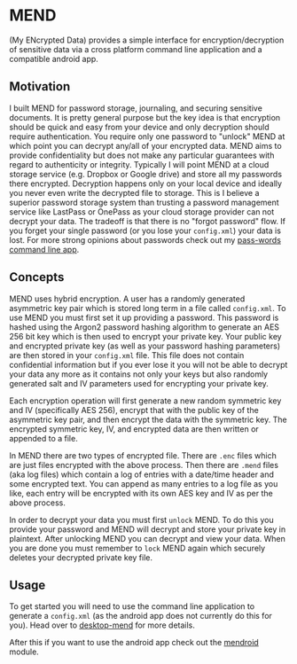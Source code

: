 # MEND 
(My ENcrypted Data) provides a simple interface for encryption/decryption of sensitive data via a cross platform command line application and a compatible android app. 

## Motivation
I built MEND for password storage, journaling, and securing sensitive documents. It is pretty general purpose but the key idea is that encryption should be quick and easy from your device and only decryption should require authentication. You require only one password to "unlock" MEND at which point you can decrypt any/all of your encrypted data. MEND aims to provide confidentiality but does not make any particular guarantees with regard to authenticity or integrity. Typically I will point MEND at a cloud storage service (e.g. Dropbox or Google drive) and store all my passwords there encrypted. Decryption happens only on your local device and ideally you never even write the decrypted file to storage. This is I believe a superior password storage system than trusting a password management service like LastPass or OnePass as your cloud storage provider can not decrypt your data. The tradeoff is that there is no "forgot password" flow. If you forget your single password (or you lose your `config.xml`) your data is lost. For more strong opinions about passwords check out my [pass-words command line app](https://github.com/SamAmco/pass-words).

## Concepts
MEND uses hybrid encryption. A user has a randomly generated asymmetric key pair which is stored long term in a file called `config.xml`. To use MEND you must first set it up providing a password. This password is hashed using the Argon2 password hashing algorithm to generate an AES 256 bit key which is then used to encrypt your private key. Your public key and encrypted private key (as well as your password hashing parameters) are then stored in your `config.xml` file. This file does not contain confidential information but if you ever lose it you will not be able to decrypt your data any more as it contains not only your keys but also randomly generated salt and IV parameters used for encrypting your private key. 

Each encryption operation will first generate a new random symmetric key and IV (specifically AES 256), encrypt that with the public key of the asymmetric key pair, and then encrypt the data with the symmetric key. The encrypted symmetric key, IV, and encrypted data are then written or appended to a file.

In MEND there are two types of encrypted file. There are `.enc` files which are just files encrypted with the above process. Then there are `.mend` files (aka log files) which contain a log of entries with a date/time header and some encrypted text. You can append as many entries to a log file as you like, each entry will be encrypted with its own AES key and IV as per the above process.

In order to decrypt your data you must first `unlock` MEND. To do this you provide your password and MEND will decrypt and store your private key in plaintext. After unlocking MEND you can decrypt and view your data. When you are done you must remember to `lock` MEND again which securely deletes your decrypted private key file.

## Usage
To get started you will need to use the command line application to generate a `config.xml` (as the android app does not currently do this for you). Head over to [desktop-mend](desktop-mend/) for more details. 

After this if you want to use the android app check out the [mendroid](mendroid/) module.
